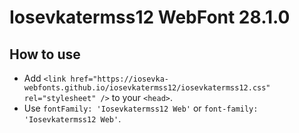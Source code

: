 # Iosevkatermss12 WebFont 28.1.0

## How to use

- Add `<link href="https://iosevka-webfonts.github.io/iosevkatermss12/iosevkatermss12.css" rel="stylesheet" />` to your `<head>`.
- Use `fontFamily: 'Iosevkatermss12 Web'` or `font-family: 'Iosevkatermss12 Web'`.
